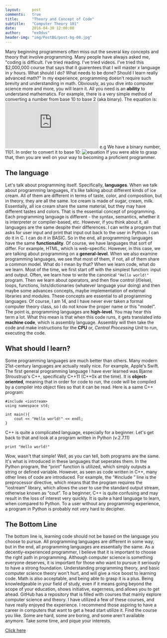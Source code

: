 ```yaml
---
layout:     post
comments:   true
title:      "Theory and Concept of Code"
subtitle:   "Computer Theory 101"
date:       2016-04-30 12:00:00
author:     "ex0dus"
header-img: "img/PostBG/post-bg-08.jpg"
---
```

Many beginning programmers often miss out the several key concepts and theory that involve programming. Many people have always asked me, "coding is difficult. I've tried reading. I've tried videos. I've tried this $2,000,000 course that says that it guarentees that I will master _x_ language in _y_ hours. What should I do? What needs to be done? Should I learn really advanced math?" In my experience, programming doesn't require such brevity and understanding in math. Obviously, as you dive into computer science more and more, you will learn it. All you need is an **ability** to understand mathematics. For example, there is a very simple method of converting a number from base 10 to base 2 (aka binary). The equation is: ![equation](http://www.sciweavers.org/tex2img.php?eq=V%28b%29%20%3D%20b_%7Bn-1%7D%20%2A%20%7B2%7D%5E%7Bn-1%7D%20%2B%20b_%7Bn-1%7D%20%2A%20%7B2%7D%5E%7Bn-2%7D%20%2B%20...%20b_%7B1%7D%2A2%5E%7B1%7D%2A%7Bb%7D_%7B0%7D%2B2%5E%7B0%7D%20%3D%20%0A%0A%5Csum_%7Bi%3D1%7D%5E%7Bn%7D%20x_%7Bi%7D%2A%7B2%7D%5E%7Bi%7D&bc=White&fc=Black&im=jpg&fs=12&ff=arev&edit=0) e.g We have a binary number, 1101\. In order to convert it to base 10: ![equation](http://bit.ly/1pSStnd) If you were able to grasp that, then you are well on your way to becoming a proficient programmer.

## The language

Let's talk about programming itself. Specifically, **languages**. When we talk about programming languages, it's like talking about different kinds of ice cream. All of them are different in terms of taste, color, and composition, but in theory, they are all the same. Ice cream is made of sugar, cream, milk. Essentially, all ice cream share the same material, but they may have different tastes and colors. That is the essential concept of programming. Each programming language is different - the syntax, semantics, whether it is interpreter or compiler-based, etc. However, if you think about it, all languages are the same despite their differences. I can write a program that asks for user input and print that input out back to the user in Python. I can do it in C. I can do it in BASIC. So in the end, all programming languages have the same **functionality**. Of course, we have languages that sort of differ. For example, HTML, which is web-specific. However, in this case, we are talking about programming on a **general-level**. When we also examine programming languages, we see that most of them, if not, all of them share a common model. What do I mean by that? When we learn code, what do we learn. Most of the time, we first start off with the simplest function: input and output. Often, we learn how to write the canonical `"Hello world!"` program. Then we learn about operators, and then flow control (if/else), loops, functions, lists/dictionaries (whatever language your doing) and then maybe some advances concepts, maybe implementation of external libraries and modules. These concepts are essential to all programming languages. Of course, I am 14, and I have never ever taken a formal computer theory class, so I do not know the proper name or this "model". The point is, programming languages are **high-level**. You may hear this term a lot. What this mean is that when this code runs, it gets translated into **machine code**, which is assembly language. Assembly will then take the code and make instructions for the **CPU** or, _Central Processing Unit_ to run, executing the code.

## What should I learn?

Some programming languages are much better than others. Many modern 21st-century languages are actually really nice. For example, Apple's Swift. The first general programming language I have ever learned was Bjarne Stroustrup's C++, specifically C++11 (C++0x at the time). It is **object-oriented**, meaning that in order for code to run, the code will be compiled by a compiler into object files so that it can be read. Here is a same C++ program:

    #include <iostream>
    using namespace std;

    int main(){
    	cout << "Hello world!" << endl;
    }

C++ is quite a complicated language, especially for a beginner. Let's get back to that and look at a program written in Python (v.2.7.11)

    print "Hello world!"

Wow, wasn't that simple! Well, as you can tell, both programs are the same. It's what is introduced in these languages that seperates them. In the Python program, the “print” function is utilized, which simply outputs a string or defined variable. However, as seen as code written in C++, many other lines of code are introduced. For example, the “#include <iostream>” line is the preprocessor directive, which means that the program requires the “iostream” library, which allows the user to use the standard output stream, otherwise known as “cout”. To a beginner, C++ is quite confusing and may result in the loss of interest very quickly. It is quite a hard language to learn, when compared to Python. To a user without any programming experience, a program in Python is probably not very hard to decipher.

## The Bottom Line

The bottom line is, learning code should not be based on the language you choose to pursue. All programming languages are different in some way, but in the end, all programming languages are essentially the same. As a decently-experienced programmer, I believe that it is important to choose the right path in programming. Although computer science is something everyone deserves, it is important for those who want to pursue it seriously to have a strong foundation. Understanding programming theory, and basic computer science theory won't hurt, and will give a nice boost to learning code. Math is also acceptable, and being able to grasp it is a plus. Being knowledgeable in your field of study, even if it means going beyond the scope of your education, shows initiative, eagerness, and allows you to get ahead. GitHub has a repository that is filled with courses that mainly explore computer science and theory. I have utilized a few of these courses, and have really enjoyed the experience. I recommend those aspiring to have a career in computers that want to get a head start utilize it. Find the course you like. Some are hard, some are boring, and some aren't available anymore. Take some time, and pique your interests.

<a href="https://github.com/prakhar1989/awesome-courses">Click here</a>
